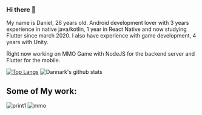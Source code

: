 ### Hi there 👋
My name is Daniel, 26 years old. Android development lover with 3 years experience in native java/kotlin, 1 year in React Native and now studying Flutter since march 2020.
I also have experience with game development, 4 years with Unity.

Right now working on MMO Game with NodeJS for the backend server and Flutter for the mobile.

[![Top Langs](https://github-readme-stats.vercel.app/api/top-langs/?username=Dannark&layout=compact)](https://github.com/Dannark/Dannark)
![Dannark's github stats](https://github-readme-stats.vercel.app/api?username=Dannark&theme=gotham&show_icons=true&hide=prs)

## Some of My work:
![print1](https://user-images.githubusercontent.com/7622553/89722276-15254880-d9be-11ea-93a5-706ac7cac2dd.gif) ![mmo](https://user-images.githubusercontent.com/7622553/89722307-7220fe80-d9be-11ea-9325-ac2bfb458ed4.png)


<!--
**Dannark/Dannark** is a ✨ _special_ ✨ repository because its `README.md` (this file) appears on your GitHub profile.

Here are some ideas to get you started:

- 🔭 I’m currently working on ...
- 🌱 I’m currently learning ...
- 👯 I’m looking to collaborate on ...
- 🤔 I’m looking for help with ...
- 💬 Ask me about ...
- 📫 How to reach me: ...
- 😄 Pronouns: ...
- ⚡ Fun fact: ...
-->
